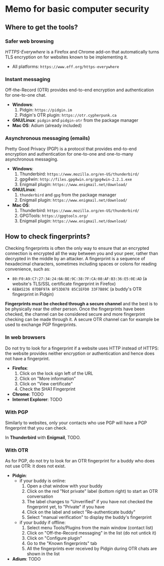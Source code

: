 # Memo for basic computer security

## Where to get the tools?

### Safer web browsing
_HTTPS-Everywhere_ is a Firefox and Chrome add-on that automatically turns TLS encryption on for websites known to be implementing it.

- All platforms: `https://www.eff.org/https-everywhere`

### Instant messaging
Off-the-Record (OTR) provides end-to-end encryption and authentication for one-to-one chat.

- **Windows**:
    1. Pidgin: `https://pidgin.im` 
    2. Pidgin's OTR plugin: `https://otr.cypherpunk.ca`
- **GNU/Linux**: `pidgin` and `pidgin-otr` from the package manager
- **Mac OS**: Adium (already included)

### Asynchronous messaging (emails)
Pretty Good Privacy (PGP) is a protocol that provides end-to-end encryption and authentication for one-to-one and one-to-many asynchronous messaging.

- **Windows**:
    1. Thunderbird: `https://www.mozilla.org/en-US/thunderbird/`
    2. gpg4win: `http://files.gpg4win.org/gpg4win-2.2.1.exe`
    3. Enigmail plugin: `https://www.enigmail.net/download/`
- **GNU/Linux**:
    1. `thunderbird` and `gpg` from the package manager
    2. Enigmail plugin: `https://www.enigmail.net/download/`
- **Mac OS**:
    1. Thunderbird: `https://www.mozilla.org/en-US/thunderbird/`
    2. GPGTools: `https://gpgtools.org/`
    3. Enigmail plugin: `https://www.enigmail.net/download/`

## How to check fingerprints?
Checking fingerprints is often the only way to ensure that an encrypted connection is encrypted all the way between you and your peer, rather than decrypted in the middle by an attacker. A fingerprint is a sequence of hexadecimal characters, sometimes including spaces or colons for reading convenience, such as:

- `80:F0:A9:C7:27:34:24:0A:BE:9C:38:7F:CA:08:AF:B3:36:E5:0E:AD` (a website's TLS/SSL certificate fingerprint in Firefox)
- `6EBA5236 07DBF97A 8F53D878 85C1EFD0 33F7B89C` (a buddy's OTR fingerprint in Pidgin)

**Fingerprints must be checked through a secure channel** and the best is to be physically near the other person. Once the fingerprints have been checked, the channel can be considered secure and more fingerprint checking can be made through it. A secure OTR channel can for example be used to exchange PGP fingerprints.

### In web browsers
Do not try to look for a fingerprint if a website uses HTTP instead of HTTPS: the website provides neither encryption or authentication and hence does not have a fingerprint.

- **Firefox**:
    1. Click on the lock sign left of the URL
    2. Click on "More information"
    3. Click on "View certificate"
    4. Check the SHA1 Fingerprint
- **Chrome**: TODO
- **Internet Explorer**: TODO

### With PGP
Similarly to websites, only your contacts who use PGP will have a PGP fingerprint that you can check.

In **Thunderbird** with **Enigmail**, TODO.

### With OTR
As for PGP, do not try to look for an OTR fingerprint for a buddy who does not use OTR: it does not exist.

- **Pidgin**:
    * if your buddy is online:
        1. Open a chat window with your buddy
        2. Click on the red "Not private" label (bottom right) to start an OTR conversation
        3. The label changes to "Unverified" if you have not checked the fingerprint yet, to "Private" if you have
        4. Click on the label and select "Re-authenticate buddy"
        5. Select "manual verification" to display the buddy's fingerprint
    * if your buddy if offline:
        1. Select menu Tools/Plugins from the main window (contact list)
        2. Click on "Off-the-Record messaging" in the list (do not untick it)
        3. Click on "Configure plugin"
        4. Go to the "Known fingerprints" tab
        5. All the fingerprints ever received by Pidgin during OTR chats are shown in the list
- **Adium**: TODO

